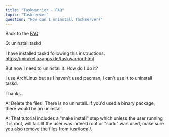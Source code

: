 ```yaml
---
title: "Taskwarrior - FAQ"
topic: "Taskserver"
question: "How can I uninstall Taskserver?"
---
```


Back to the [FAQ](/support/faq)

Q: uninstall taskd

I have installed taskd following this instructions: https://mirakel.azapps.de/taskwarrior.html

But now I need to uninstall it. How do I do it?

I use ArchLinux but as I haven't used pacman, I can't use it to uninstall taskd.

Thanks.

A: Delete the files.
There is no uninstall.
If you'd used a binary package, there would be an uninstall.

A: That tutorial includes a "make install" step which unless the user running it is root, will fail. If the user was indeed root or "sudo" was used, make sure you also remove the files from /usr/local/.

